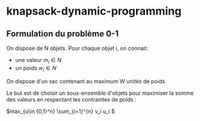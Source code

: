 # knapsack-dynamic-programming


## Formulation du problème 0-1
On dispose de N objets. Pour chaque objet i, on connait:
- une valeur $m_i \in N$
- un poids $w_i \in N$

On dispose d'un sac contenant au maximum W unités de poids. 

Le but est de choisir un sous-ensemble d'objets pour maximiser la somme des valeurs en respectant les contraintes de poids :

$max_{u\in {0,1}^n} \sum_{i=1}^{n} v_i u_i $
